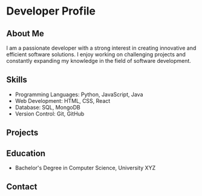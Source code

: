 # Developer Profile

## About Me
I am a passionate developer with a strong interest in creating innovative and efficient software solutions. I enjoy working on challenging projects and constantly expanding my knowledge in the field of software development.

## Skills
- Programming Languages: Python, JavaScript, Java
- Web Development: HTML, CSS, React
- Database: SQL, MongoDB
- Version Control: Git, GitHub

## Projects


## Education
- Bachelor's Degree in Computer Science, University XYZ

## Contact
